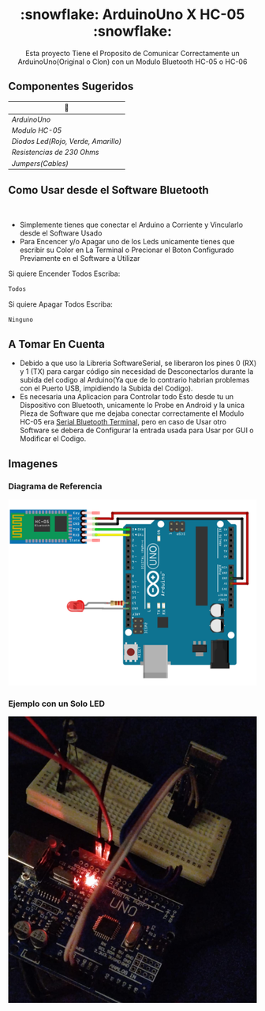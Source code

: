 <h1 align="center">:snowflake: ArduinoUno X HC-05 :snowflake:</h1>
<p align="center"> 
Esta proyecto Tiene el Proposito de Comunicar Correctamente un ArduinoUno(Original o Clon) con un Modulo Bluetooth HC-05 o HC-06
<p/>

<p/>

## Componentes Sugeridos
| 👾                                     |
| ------------------------------------- |
| *ArduinoUno*                          |
| *Modulo HC-05*                        |
| *Diodos Led(Rojo, Verde, Amarillo)*   |
| *Resistencias de 230 Ohms*            |
| *Jumpers(Cables)*                     |

<p/>

## Como Usar desde el Software Bluetooth
<br>

- Simplemente tienes que conectar el Arduino a Corriente y Vincularlo desde el Software Usado
- Para Encencer y/o Apagar uno de los Leds unicamente tienes que escribir su Color en La Terminal o Precionar el Boton Configurado Previamente en el Software a Utilizar

Si quiere Encender Todos Escriba:
```bash
Todos
```

Si quiere Apagar Todos Escriba:
```bash
Ninguno
```
<p/>

## A Tomar En Cuenta
- Debido a que uso la Libreria SoftwareSerial, se liberaron los pines 0 (RX) y 1 (TX) para cargar código sin necesidad de Desconectarlos durante la subida del codigo al Arduino(Ya que de lo contrario habrian problemas con el Puerto USB, impidiendo la Subida del Codigo).
- Es necesaria una Aplicacion para Controlar todo Esto desde tu un Dispositivo con Bluetooth, unicamente lo Probe en Android y la unica Pieza de Software que me dejaba conectar correctamente el Modulo HC-05 era [Serial Bluetooth Terminal][Serial Bluetooth Terminal], pero en caso de Usar otro Software se debera de Configurar la entrada usada para Usar por GUI o Modificar el Codigo.

<p/>

## Imagenes
<p/>

### Diagrama de Referencia
![](./img/img-referencia.png)

### Ejemplo con un Solo LED
![](./img/img1.png)


[Serial Bluetooth Terminal]: https://play.google.com/store/apps/details?id=de.kai_morich.serial_bluetooth_terminal&hl=es_MX&pli=1
